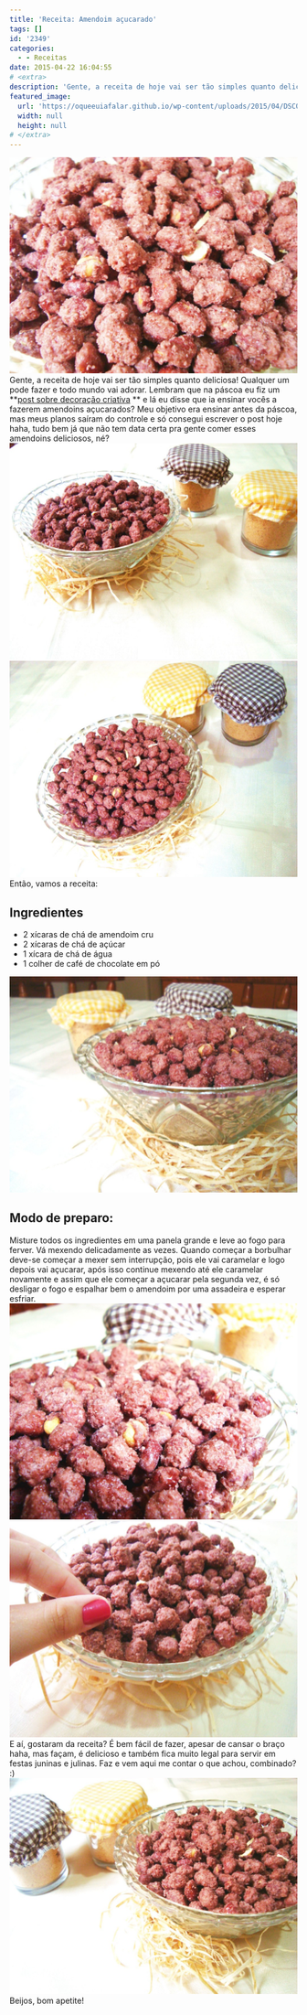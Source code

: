 ```yaml
---
title: 'Receita: Amendoim açucarado'
tags: []
id: '2349'
categories:
  - - Receitas
date: 2015-04-22 16:04:55
# <extra>
description: 'Gente, a receita de hoje vai ser tão simples quanto deliciosa! Qualquer um pode fazer e todo mundo vai adorar. Lembram que na páscoa eu fiz um post sobre decoração criativa  e lá eu disse que ia ensinar vocês a fazerem amendoins açucarados? Meu objetivo era ensinar antes da páscoa, mas meus planos saíram do controle e só consegui escrever o post hoje haha, tudo bem já que não tem data certa pra gente comer esses amendoins deliciosos, né? Então, vamos a receita: Ingredientes 2 xícaras de chá de amendoim cru 2 xícaras de chá de açúcar 1 xícara de chá de água 1 colher de café de chocolate em pó Modo de preparo: Misture todos os ingredientes em uma panela grande e leve ao fogo para ferver. Vá mexendo delicadamente as vezes. Quando começar a borbulhar deve-se começar a &hellip;'
featured_image: 
  url: 'https://oqueeuiafalar.github.io/wp-content/uploads/2015/04/DSC03666-1024x768.jpg'
  width: null
  height: null
# </extra>
---
```


[![receita de amendoim açucarado ](/wp-content/uploads/2015/04/DSC03666-1024x768.jpg)](/wp-content/uploads/2015/04/DSC03666.jpg) Gente, a receita de hoje vai ser tão simples quanto deliciosa! Qualquer um pode fazer e todo mundo vai adorar. Lembram que na páscoa eu fiz um **[post sobre decoração criativa](http://natalia.blog.br/2015/03/30/decoracao-criativa-para-a-pascoa/ "post sobre decoração criativa ") ** e lá eu disse que ia ensinar vocês a fazerem amendoins açucarados? Meu objetivo era ensinar antes da páscoa, mas meus planos saíram do controle e só consegui escrever o post hoje haha, tudo bem já que não tem data certa pra gente comer esses amendoins deliciosos, né? [![paçoca e amendoim doce](/wp-content/uploads/2015/04/DSC03660-1024x768.jpg)](/wp-content/uploads/2015/04/DSC03660.jpg) [![receita de amendoim açucarado ](/wp-content/uploads/2015/04/DSC03667-1024x768.jpg)](/wp-content/uploads/2015/04/DSC03667.jpg) Então, vamos a receita:

## Ingredientes

*   2 xícaras de chá de amendoim cru
*   2 xícaras de chá de açúcar
*   1 xícara de chá de água
*   1 colher de café de chocolate em pó

[![receita de amendoim doce ](/wp-content/uploads/2015/04/DSC03663-1024x768.jpg)](/wp-content/uploads/2015/04/DSC03663.jpg)

## Modo de preparo:

Misture todos os ingredientes em uma panela grande e leve ao fogo para ferver. Vá mexendo delicadamente as vezes. Quando começar a borbulhar deve-se começar a mexer sem interrupção, pois ele vai caramelar e logo depois vai açucarar, após isso continue mexendo até ele caramelar novamente e assim que ele começar a açucarar pela segunda vez, é só desligar o fogo e espalhar bem o amendoim por uma assadeira e esperar esfriar. [![receita de amendoim doce](/wp-content/uploads/2015/04/DSC03662-1024x768.jpg)](/wp-content/uploads/2015/04/DSC03662.jpg) [![receita de amendoim açucarado ](/wp-content/uploads/2015/04/DSC03659-1024x768.jpg)](/wp-content/uploads/2015/04/DSC03659.jpg) E aí, gostaram da receita? É bem fácil de fazer, apesar de cansar o braço haha, mas façam, é delicioso e também fica muito legal para servir em festas juninas e julinas. Faz e vem aqui me contar o que achou, combinado? :) [![receita de amendoim doce/açucarado ](/wp-content/uploads/2015/04/DSC03664-1024x768.jpg)](/wp-content/uploads/2015/04/DSC03664.jpg) Beijos, bom apetite!
